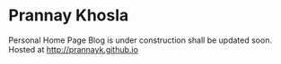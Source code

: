 # Prannay Khosla
Personal Home Page
Blog is under construction shall be updated soon. 
Hosted at http://prannayk.github.io
